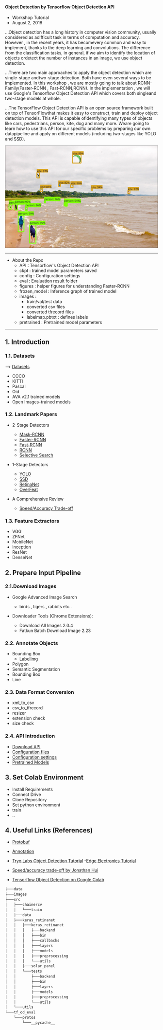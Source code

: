  
#### Object Detection by Tensorflow Object Detection API 
 - Workshop Tutorial
 - August 2, 2018
 
...Object detection has a long history in computer vision community, usually considered as adifficult task in terms of computation and accuracy. However , in the recent years, it has becomevery common and easy to implement, thanks to the deep learning and convolutions. The difference from the classification tasks, in general, if we aim to identify the location of objects ordetect the number of instances in an image, we use object detection. 
  
...There are two main approaches to apply the object detection which are single-stage andtwo-stage detection. Both have even several ways to be implemented. In this workshop , we are mostly going to talk about RCNN-Family(Faster-RCNN , Fast-RCNN,RCNN). In the implementation , we will use Google's Tensorflow Object Detection API which covers both singleand two-stage models at whole. 
  
...The TensorFlow Object Detection API is an open source framework built on top of TensorFlowthat makes it easy to construct, train and deploy object detection models. This API is capable ofidentifying many types of objects like cars, pedestrians, person, kite, dog and many more. Weare going to learn how to use this API for our specific problems by preparing our own datapipeline and apply on different models (including two-stages like YOLO and SSD).
 
 
![alt text](https://github.com/tensorflow/models/blob/master/research/object_detection/g3doc/img/kites_detections_output.jpg "kites")

---

- About the Repo
   * API     : Tensorflow's Object Detection API
   * ckpt    : trained model parameters saved
   * config  : Configuration settings
   * eval    : Evaluation result folder
   * figures : helper figures for understanding Faster-RCNN
   * frozen_model : Inference graph of trained model
   * images : 
      * train/val/test data
      * converted csv files
      * converted tfrecord files
      * labelmap.pbtxt : defines labels
   * pretrained   : Pretrained model parameters 

---
 
## 1. Introduction

### 1.1. Datasets
--> [Datasets](https://www.analyticsvidhya.com/blog/2018/03/comprehensive-collection-deep-learning-datasets/)
- COCO
- KITTI
- Pascal
- Oid
- AVA v2.1 trained models
- Open Images-trained models

### 1.2. Landmark Papers

- 2-Stage Detectors
  * [Mask-RCNN](https://arxiv.org/pdf/1703.06870)
  * [Faster-RCNN](https://arxiv.org/pdf/1506.01497)
  * [Fast-RCNN](https://arxiv.org/pdf/1504.08083)
  * [RCNN](https://arxiv.org/pdf/1311.2524)
  * [Selective Search](http://www.huppelen.nl/publications/selectiveSearchDraft.pdf)
 
- 1-Stage Detectors
  * [YOLO](https://arxiv.org/pdf/1506.02640)
  * [SSD](https://arxiv.org/abs/1512.02325)
  * [RetinaNet](https://arxiv.org/pdf/1708.02002.pdf)
  * [OverFeat](https://arxiv.org/abs/1312.6229)

- A Comprehensive Review
  * [Speed/Accuracy Trade-off](https://arxiv.org/abs/1611.10012)


### 1.3. Feature Extractors

- VGG
- ZFNet
- MobileNet
- Inception
- ResNet
- DenseNet

## 2. Prepare Input Pipeline

### 2.1.Download Images

- Google Advanced Image Search
  * birds , tigers , rabbits etc..
 
- Downloader Tools (Chrome Extensions):
  * Download All Images 2.0.4
  * Fatkun Batch Download Image 2.23


### 2.2. Annotate Objects

- Bounding Box
  * [LabelImg](https://github.com/tzutalin/labelImg)
- Polygon
- Semantic Segmentation
- Bounding Box
- Line

### 2.3. Data Format Conversion

- xml_to_csv
- csv_to_tfrecord
- resizer
- extension check
- size check

### 2.4. API Introduction

 - [Download API](https://github.com/tensorflow/models/tree/master/research/object_detection)
 - [Configuration files](https://github.com/tensorflow/models/tree/master/research/object_detection/samples/configs)
 - [Configuration settings](https://github.com/tensorflow/models/blob/master/research/object_detection/g3doc/configuring_jobs.md)
 - [Pretrained Models](https://github.com/tensorflow/models/blob/master/research/object_detection/g3doc/detection_model_zoo.md)

## 3. Set Colab Environment

 - Install Requirements
 - Connect Drive
 - Clone Repository
 - Set python environment
 - train
 - ..


## 4. Useful Links (References)
- [Protobuf](https://towardsdatascience.com/3-steps-to-update-parameters-of-faster-r-cnn-ssd-models-in-tensorflow-object-detection-api-7eddb11273ed)
- [Annotation](https://blog.playment.io/comparing-image-annotation-types/)

- [Tryo Labs Object Detection Tutorial](https://tryolabs.com/blog/2018/01/18/faster-r-cnn-down-the-rabbit-hole-of-modern-object-detection/)
-[Edge Electronics Tutorial](https://github.com/EdjeElectronics/TensorFlow-Object-Detection-API-Tutorial-Train-Multiple-Objects-Windows-10)
- [Speed/accuracy trade-off by Jonathan Hui](https://medium.com/@jonathan_hui/object-detection-speed-and-accuracy-comparison-faster-r-cnn-r-fcn-ssd-and-yolo-5425656ae359)
- [Tensorflow Object Detection on Google Colab](https://medium.com/@moshe.livne/training-tensorflow-for-free-pet-object-detection-api-sample-trained-on-google-collab-c2e65f4a9949)


 
```bash
├───data
├───images
├───src
│   ├───chainercv
│   │   └───train
│   ├───data
│   ├───keras_retinanet
│   │   ├───keras_retinanet
│   │   │   ├───backend
│   │   │   ├───bin
│   │   │   ├───callbacks
│   │   │   ├───layers
│   │   │   ├───models
│   │   │   ├───preprocessing
│   │   │   └───utils
│   │   ├───solar_panel
│   │   └───tests
│   │       ├───backend
│   │       ├───bin
│   │       ├───layers
│   │       ├───models
│   │       ├───preprocessing
│   │       └───utils
│   └───utils
└───tf_od_eval
    └───protos
        └───__pycache__
```

